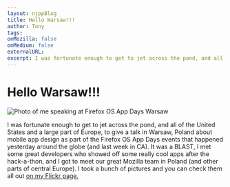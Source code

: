 ```yaml
---
layout: njppBlog
title: Hello Warsaw!!!
author: Tony
tags: 
onMozilla: false
onMedium: false
externalURL: 
excerpt: I was fortunate enough to get to jet across the pond, and all of the United States and a large part of Europe, to give a talk in Warsaw, Poland about mobile app design...
---
```


# Hello Warsaw!!!

![Photo of me speaking at Firefox OS App Days Warsaw](/blog/img/warsawTalk.jpg )

I was fortunate enough to get to jet across the pond, and all of the United States and a large part of Europe, to give a talk in Warsaw, Poland about mobile app design as part of the Firefox OS App Days events that happened yesterday around the globe (and last week in CA). It was a BLAST, I met some great developers who showed off some really cool apps after the hack-a-thon, and I got to meet our great Mozilla team in Poland (and other parts of central Europe). I took a bunch of pictures and you can check them all out <a href="http://www.flickr.com/photos/tsmuse/sets/72157632633209079/" target="_blank">on my Flickr page.</a>